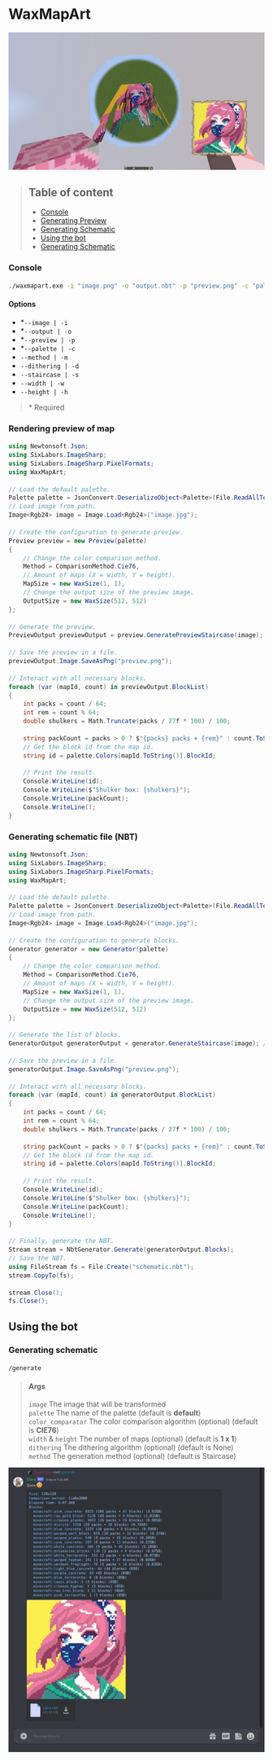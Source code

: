 # WaxMapArt

![Render](./Assets/render.png)

>## Table of content
>- [Console](#console)<br/>
>- [Generating Preview](#rendering-preview-of-map)
>- [Generating Schematic](#generating-schematic-file--nbt-)
>- [Using the bot](#using-the-bot)
>- [Generating Schematic](#generating-schematic)


### Console


```sh
./waxmapart.exe -i "image.png" -o "output.nbt" -p "preview.png" -c "pallete.json"
```

#### Options
- *`--image | -i`
- *`--output | -o`
- *`--preview | -p`
- *`--palette | -c`
- `--method | -m`
- `--dithering | -d`
- `--staircase | -s`
- `--width | -w`
- `--height | -h`

> \* Required

### Rendering preview of map
```csharp
using Newtonsoft.Json;
using SixLabors.ImageSharp;
using SixLabors.ImageSharp.PixelFormats;
using WaxMapArt;

// Load the default palette.
Palette palette = JsonConvert.DeserializeObject<Palette>(File.ReadAllText("palette.json"));
// Load image from path.
Image<Rgb24> image = Image.Load<Rgb24>("image.jpg");

// Create the configuration to generate preview.
Preview preview = new Preview(palette)
{
    // Change the color comparison method.
    Method = ComparisonMethod.Cie76,
    // Amount of maps (X = width, Y = height).
    MapSize = new WaxSize(1, 1),
    // Change the output size of the preview image.
    OutputSize = new WaxSize(512, 512)
};

// Generate the preview.
PreviewOutput previewOutput = preview.GeneratePreviewStaircase(image); // Or preview.GeneratePreviewFlat(image) for flat generation

// Save the preview in a file.
previewOutput.Image.SaveAsPng("preview.png");

// Interact with all necessary blocks.
foreach (var (mapId, count) in previewOutput.BlockList)
{
    int packs = count / 64;
    int rem = count % 64;
    double shulkers = Math.Truncate(packs / 27f * 100) / 100;
    
    string packCount = packs > 0 ? $"{packs} packs + {rem}" : count.ToString();
    // Get the block id from the map id.
    string id = palette.Colors[mapId.ToString()].BlockId;
    
    // Print the result.
    Console.WriteLine(id);
    Console.WriteLine($"Shulker box: {shulkers}");
    Console.WriteLine(packCount);
    Console.WriteLine();
}
```

### Generating schematic file (NBT)

```csharp
using Newtonsoft.Json;
using SixLabors.ImageSharp;
using SixLabors.ImageSharp.PixelFormats;
using WaxMapArt;

// Load the default palette.
Palette palette = JsonConvert.DeserializeObject<Palette>(File.ReadAllText("palette.json"));
// Load image from path.
Image<Rgb24> image = Image.Load<Rgb24>("image.jpg");

// Create the configuration to generate blocks.
Generator generator = new Generator(palette)
{
    // Change the color comparison method.
    Method = ComparisonMethod.Cie76,
    // Amount of maps (X = width, Y = height).
    MapSize = new WaxSize(1, 1),
    // Change the output size of the preview image.
    OutputSize = new WaxSize(512, 512)
};

// Generate the list of blocks.
GeneratorOutput generatorOutput = generator.GenerateStaircase(image); // Or generator.GenerateFlat(image) for flat generation

// Save the preview in a file.
generatorOutput.Image.SaveAsPng("preview.png");

// Interact with all necessary blocks.
foreach (var (mapId, count) in generatorOutput.BlockList)
{
    int packs = count / 64;
    int rem = count % 64;
    double shulkers = Math.Truncate(packs / 27f * 100) / 100;
    
    string packCount = packs > 0 ? $"{packs} packs + {rem}" : count.ToString();
    // Get the block id from the map id.
    string id = palette.Colors[mapId.ToString()].BlockId;
    
    // Print the result.
    Console.WriteLine(id);
    Console.WriteLine($"Shulker box: {shulkers}");
    Console.WriteLine(packCount);
    Console.WriteLine();
}

// Finally, generate the NBT.
Stream stream = NbtGenerator.Generate(generatorOutput.Blocks);
// Save the NBT.
using FileStream fs = File.Create("schematic.nbt");
stream.CopyTo(fs);

stream.Close();
fs.Close();
```

## Using the bot

### Generating schematic
`/generate`

> #### Args
> `image` The image that will be transformed <br/>
> `palette` The name of the palette (default is **default**) <br/>
> `color_comparator` The color comparison algorithm (optional) (default is **CIE76**) <br/>
> `width` & `height` The number of maps (optional) (default is **1 x 1**) <br/>
> `dithering` The dithering algorithm (optional) (default is None) <br/>
> `method` The generation method (optional) (default is Staircase)

![generate](./Assets/Bot/generate.png)